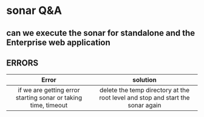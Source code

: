 # sonar Q&A

## can we execute the sonar for standalone and the Enterprise web application

## ERRORS
|Error|solution|
|:---:|:---:|
if we are getting error starting sonar or taking time, timeout | delete the temp directory at the root level and stop and start the sonar again 
